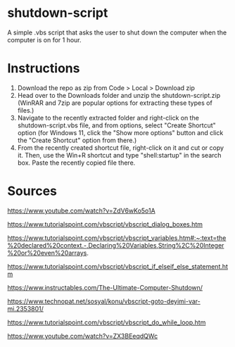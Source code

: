 # shutdown-script
A simple .vbs script that asks the user to shut down the computer when the computer is on for 1 hour.
# Instructions
1. Download the repo as zip from Code > Local > Download zip
2. Head over to the Downloads folder and unzip the shutdown-script.zip (WinRAR and 7zip are popular options for extracting these types of files.)
3. Navigate to the recently extracted folder and right-click on the shutdown-script.vbs file, and from options, select "Create Shortcut" option (for Windows 11, click the "Show more options" button and click the "Create Shortcut" option from there.)
4. From the recently created shortcut file, right-click on it and cut or copy it. Then, use the Win+R shortcut and type "shell:startup" in the search box. Paste the recently copied file there.
# Sources
https://www.youtube.com/watch?v=ZdV6wKo5o1A

https://www.tutorialspoint.com/vbscript/vbscript_dialog_boxes.htm

https://www.tutorialspoint.com/vbscript/vbscript_variables.htm#:~:text=the%20declared%20context.-,Declaring%20Variables,String%2C%20Integer%20or%20even%20arrays.

https://www.tutorialspoint.com/vbscript/vbscript_if_elseif_else_statement.htm

https://www.instructables.com/The-Ultimate-Computer-Shutdown/

https://www.technopat.net/sosyal/konu/vbscript-goto-deyimi-var-mi.2353801/

https://www.tutorialspoint.com/vbscript/vbscript_do_while_loop.htm

https://www.youtube.com/watch?v=ZX3BEeqdQWc

